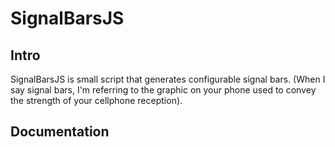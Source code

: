 SignalBarsJS
=========

Intro
---------
SignalBarsJS is small script that generates configurable signal bars. (When I say signal bars, I'm referring to the graphic on your phone used to convey the strength of your cellphone reception).

Documentation
----------
